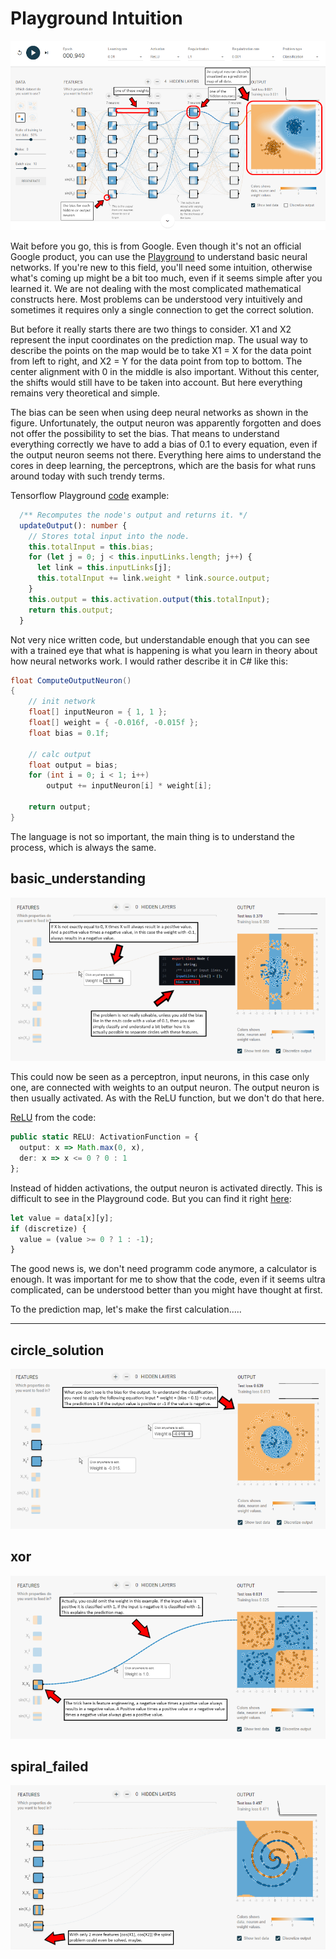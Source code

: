 # Playground Intuition

<p align="center">
  <img src="https://github.com/grensen/playground_intuition/blob/main/examples/playground_intuition_intro.png">
</p>

Wait before you go, this is from Google. Even though it's not an official Google product, you can use the [Playground](https://playground.tensorflow.org/) to understand basic neural networks. If you're new to this field, you'll need some intuition, otherwise what's coming up might be a bit too much, even if it seems simple after you learned it. We are not dealing with the most complicated mathematical constructs here. Most problems can be understood very intuitively and sometimes it requires only a single connection to get the correct solution. 

But before it really starts there are two things to consider. X1 and X2 represent the input coordinates on the prediction map. The usual way to describe the points on the map would be to take X1 = X for the data point from left to right, and X2 = Y for the data point from top to bottom. The center alignment with 0 in the middle is also important. Without this center, the shifts would still have to be taken into account. But here everything remains very theoretical and simple.

The bias can be seen when using deep neural networks as shown in the figure. Unfortunately, the output neuron was apparently forgotten and does not offer the possibility to set the bias. That means to understand everything correctly we have to add a bias of 0.1 to every equation, even if the output neuron seems not there. Everything here aims to understand the cores in deep learning, the perceptrons, which are the basis for what runs around today with such trendy terms.

Tensorflow Playground [code](https://github.com/tensorflow/playground/blob/master/src/nn.ts#L59) example:

~~~ts
  /** Recomputes the node's output and returns it. */
  updateOutput(): number {
    // Stores total input into the node.
    this.totalInput = this.bias;
    for (let j = 0; j < this.inputLinks.length; j++) {
      let link = this.inputLinks[j];
      this.totalInput += link.weight * link.source.output;
    }
    this.output = this.activation.output(this.totalInput);
    return this.output;
  }  
~~~

Not very nice written code, but understandable enough that you can see with a trained eye that what is happening is what you learn in theory about how neural networks work. I would rather describe it in C# like this: 

~~~cs
float ComputeOutputNeuron()
{
    // init network
    float[] inputNeuron = { 1, 1 };
    float[] weight = { -0.016f, -0.015f };
    float bias = 0.1f;

    // calc output
    float output = bias;
    for (int i = 0; i < 1; i++)
        output += inputNeuron[i] * weight[i];

    return output;
}
~~~

The language is not so important, the main thing is to understand the process, which is always the same. 

## basic_understanding

<p align="center">
  <img src="https://github.com/grensen/playground_intuition/blob/main/examples/basic_understanding.png">
</p>

This could now be seen as a perceptron, input neurons, in this case only one, are connected with weights to an output neuron. The output neuron is then usually activated. As with the ReLU function, but we don't do that here.

[ReLU](https://github.com/tensorflow/playground/blob/master/src/nn.ts#L122) from the code:

~~~ts
public static RELU: ActivationFunction = {
  output: x => Math.max(0, x),
  der: x => x <= 0 ? 0 : 1
};
~~~

Instead of hidden activations, the output neuron is activated directly. This is difficult to see in the Playground code.
But you can find it right [here](https://github.com/tensorflow/playground/blob/master/src/heatmap.ts#L168):

~~~ts
let value = data[x][y];
if (discretize) {
  value = (value >= 0 ? 1 : -1);
}
~~~

The good news is, we don't need programm code anymore, a calculator is enough. It was important for me to show that the code, even if it seems ultra complicated, can be understood better than you might have thought at first. 

To the prediction map, let's make the first calculation.....

---

## circle_solution

<p align="center">
  <img src="https://github.com/grensen/playground_intuition/blob/main/examples/circle_solution.png">
</p>

## xor

<p align="center">
  <img src="https://github.com/grensen/playground_intuition/blob/main/examples/xor.png">
</p>

## spiral_failed

<p align="center">
  <img src="https://github.com/grensen/playground_intuition/blob/main/examples/spiral_failed.png">
</p>
